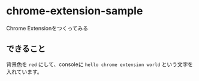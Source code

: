 # chrome-extension-sample
Chrome Extensionをつくってみる

## できること

背景色を `red` にして、consoleに `hello chrome extension world` という文字を入れています。